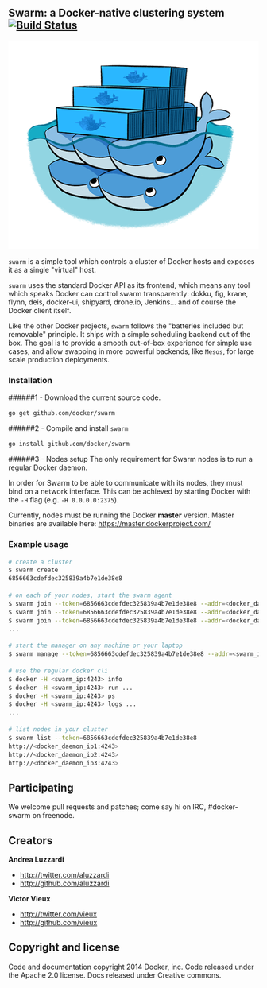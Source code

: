 ## Swarm: a Docker-native clustering system [![Build Status](https://travis-ci.org/docker/swarm.svg?branch=master)](https://travis-ci.org/docker/swarm)

![Docker Swarm Logo](logo.png?raw=true "Docker Swarm Logo")

`swarm` is a simple tool which controls a cluster of Docker hosts and exposes it as a single "virtual" host.

`swarm` uses the standard Docker API as its frontend, which means any tool which speaks Docker can control swarm transparently: dokku, fig, krane, flynn, deis, docker-ui, shipyard, drone.io, Jenkins... and of course the Docker client itself.

Like the other Docker projects, `swarm` follows the "batteries included but removable" principle. It ships with a simple scheduling backend out of the box. The goal is to provide a smooth out-of-box experience for simple use cases, and allow swapping in more powerful backends, like `Mesos`, for large scale production deployments.

### Installation

######1 - Download the current source code.
```sh
go get github.com/docker/swarm
```

######2 - Compile and install `swarm`
```sh
go install github.com/docker/swarm
```

######3 - Nodes setup
The only requirement for Swarm nodes is to run a regular Docker daemon.

In order for Swarm to be able to communicate with its nodes, they must bind on a network interface.
This can be achieved by starting Docker with the `-H` flag (e.g. `-H 0.0.0.0:2375`).

Currently, nodes must be running the Docker **master** version.
Master binaries are available here: https://master.dockerproject.com/

### Example usage

```bash
# create a cluster
$ swarm create
6856663cdefdec325839a4b7e1de38e8

# on each of your nodes, start the swarm agent
$ swarm join --token=6856663cdefdec325839a4b7e1de38e8 --addr=<docker_daemon_ip1:4243>
$ swarm join --token=6856663cdefdec325839a4b7e1de38e8 --addr=<docker_daemon_ip2:4243>
$ swarm join --token=6856663cdefdec325839a4b7e1de38e8 --addr=<docker_daemon_ip3:4243>
...

# start the manager on any machine or your laptop
$ swarm manage --token=6856663cdefdec325839a4b7e1de38e8 --addr=<swarm_ip:4243>

# use the regular docker cli
$ docker -H <swarm_ip:4243> info
$ docker -H <swarm_ip:4243> run ... 
$ docker -H <swarm_ip:4243> ps 
$ docker -H <swarm_ip:4243> logs ...
...

# list nodes in your cluster
$ swarm list --token=6856663cdefdec325839a4b7e1de38e8
http://<docker_daemon_ip1:4243>
http://<docker_daemon_ip2:4243>
http://<docker_daemon_ip3:4243>
```

## Participating

We welcome pull requests and patches; come say hi on IRC, #docker-swarm on freenode.

## Creators

**Andrea Luzzardi**

- <http://twitter.com/aluzzardi>
- <http://github.com/aluzzardi>

**Victor Vieux**

- <http://twitter.com/vieux>
- <http://github.com/vieux>

## Copyright and license

Code and documentation copyright 2014 Docker, inc. Code released under the Apache 2.0 license.
Docs released under Creative commons.

